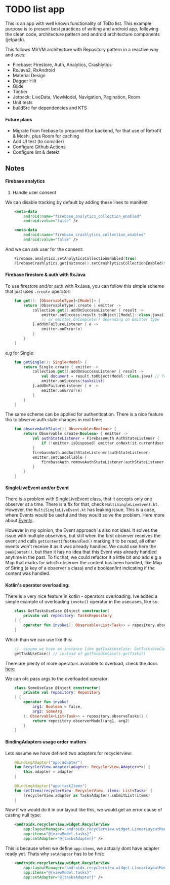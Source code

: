 # TODO list app

This is an app with well known functionality of ToDo list. This example
purpose is to present best practices of writing and android app,
following the clean code, architecture pattern and android architecture
components (jetpack).

This follows MVVM architecture with Repository pattern in a reactive way
and uses:
- Firebase: Firestore, Auth, Analytics, Crashlytics
- RxJava2, RxAndroid
- Material Design
- Dagger Hilt
- Glide
- Timber
- Jetpack: LiveData, ViewModel, Navigation, Pagination, Room
- Unit tests
- buildSrc for dependencies and KTS

#### Future plans
- Migrate from firebase to prepared Ktor backend, for that use of
  Retrofit & Moshi, plus Room for caching
- Add UI test (to consider)
- Configure Github Actions
- Configure lint & detekt


## Notes

#### Firebase analytics

1. Handle user consent

We can disable tracking by default by adding these lines to manifest

```xml
    <meta-data
        android:name="firebase_analytics_collection_enabled"
        android:value="false" />

    <meta-data
        android:name="firebase_crashlytics_collection_enabled"
        android:value="false" />
```
And we can ask user for the consent:

```kotlin
    Firebase.analytics.setAnalyticsCollectionEnabled(true)
    FirebaseCrashlytics.getInstance().setCrashlyticsCollectionEnabled(true)
```

#### Firebase firestore & auth with RxJava

To use firestore and/or auth with RxJava, you can follow this simple scheme that just uses `.create` operator:

```kotlin
    fun get(): [ObservableType]<[Model]> {
        return [ObservableType].create { emitter ->
            collection.get().addOnSuccessListener { result ->
                emitter.onSuccess(result.toObject([Model]::class.java))
                // or emitter.OnComplete() depending on Emitter type
            }.addOnFailureListener { e ->
                emitter.onError(e)
            }
        }
    }
```

e.g for Single:

```kotlin
    fun getSingle(): Single<Model> {
        return Single.create { emitter ->
            collection.get().addOnSuccessListener { result ->
                val document = result.toObject(Model::class.java) // for list: [.toObjects]
                emitter.onSuccess(tasksList)
            }.addOnFailureListener { e ->
                emitter.onError(e)
            }
        }
    }
```

The same scheme can be applied for authentication. There is a nice feature tho to observe auth state changes in real time:

```kotlin
    fun observeAuthState(): Observable<Boolean> {
        return Observable.create<Boolean> { emitter ->
            val authStateListener = FirebaseAuth.AuthStateListener {
                if (!emitter.isDisposed) emitter.onNext(it.currentUser != null)
            }
            firebaseAuth.addAuthStateListener(authStateListener)
            emitter.setCancellable {
                firebaseAuth.removeAuthStateListener(authStateListener)
            }
        }
    }
```

#### SingleLiveEvent and/or Event

There is a problem with SingleLiveEvent class, that it accepts only one observer at a time. There is a fix for that, check `MultiSingleLiveEvent.kt`.
However, the `MultiSingleLiveEvent.kt` has leaking issue. This is a case, where Events would be useful and they would solve the problem. Here more about
[Events](https://medium.com/androiddevelopers/livedata-with-snackbar-navigation-and-other-events-the-singleliveevent-case-ac2622673150).

However in my opinion, the Event approach is also not ideal. It solves the issue with multiple observers, but still when the first observer receives the
event and calls `getContentIfNotHandled()` marking it to be read, all other events won't receive it as it was already handled. We could use here the `peekContet()`, but
than it has no idea that this Event was already handled anytime in the past. To fix that, we could refactor it a little bit and add e.g a Map that marks for which
observer the content has been handled, like Map of String (a key of a observer's class) and a boolean/int indicating if the content was handled.

#### Kotlin's operator overloading:
There is a very nice feature in kotlin - operators overloading. Ive added a simple example of overloading `invoke()` operator in the usecases, like so:

```kotlin
    class GetTasksUseCase @Inject constructor(
        private val repository: TasksRepository
    ) {    
        operator fun invoke(): Observable<List<Task>> = repository.observeTasks()
    }
```

Which than we can use like this:

```kotlin
    //  assume we have an instance like getTasksUseCase: GetTasksUseCase
    getTaskUseCase() // instead of getTaskUseCase().getTasks()
```
There are plenty of more operators available to overload, check the docs [here](https://kotlinlang.org/docs/reference/operator-overloading.html)

We can ofc pass args to the overloaded operator:

```kotlin
    class SomeUseCase @Inject constructor(
        private val repository: Repository
    ) {    
        operator fun invoke(
            arg1: Boolean = false,
            arg2: SomeArg
        ): Observable<List<Task>> = repository.observeTasks() {
            return repository.observerModel(arg1, arg2)
        }
    }
```

#### BindingAdapters usage order matters
Lets assume we have defined two adapters for recyclerview:

```kotlin
    @BindingAdapter("app:adapter")
    fun RecyclerView.adapter(adapter: RecyclerView.Adapter<*>) {
        this.adapter = adapter
    }
    
    @BindingAdapter("app:taskItems")
    fun setItems(recyclerView: RecyclerView, items: List<Task>) {
        (recyclerView.adapter as TasksAdapter).submitList(items)
    }
```

Now if we would do it in our layout like this, we would get an error cause of casting null type:

```xml
    <androidx.recyclerview.widget.RecyclerView
        app:layoutManager="androidx.recyclerview.widget.LinearLayoutManager"
        app:items="@{viewModel.tasks}"
        app:setAdapter="@{tasksAdapter}" />
```

This is because when we define `app:items`, we actually dont have adapter ready yet. Thats why `setAdapter` has to be first:

```xml
    <androidx.recyclerview.widget.RecyclerView
        app:layoutManager="androidx.recyclerview.widget.LinearLayoutManager"
        app:items="@{viewModel.tasks}"
        app:setAdapter="@{tasksAdapter}" />
```
